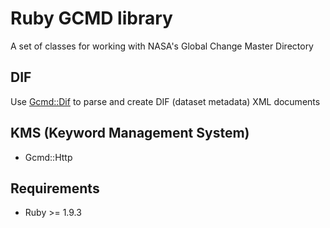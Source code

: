 # Ruby GCMD library
A set of classes for working with NASA's Global Change Master Directory

## DIF
Use [Gcmd::Dif]() to parse and create DIF (dataset metadata) XML documents 

## KMS (Keyword Management System)
* Gcmd::Http

## Requirements
* Ruby >= 1.9.3